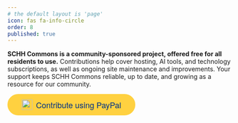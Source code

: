 ```yaml
---
# the default layout is 'page'
icon: fas fa-info-circle
order: 8
published: true
---
```


<style>
    .button {
        position: relative;
        border-radius: 1000px;
        cursor: pointer;
        display: inline-flex;
        align-items: center;
        min-width: 6rem;
        text-decoration: none;
        transition: color 0.2s, background-color 0.2s, border-color 0.2s;
        border: 0.125rem solid rgb(255, 209, 64);
        font-family: PayPalOpen-Bold, "Helvetica Neue", Arial, sans-serif;
        font-size: 1.125rem;
        line-height: 1.5rem;
        font-weight: 400;
        padding: 0.625rem 1.875rem;
        background: rgb(255, 209, 64);
        color: rgb(0, 48, 135);
    }
</style>


**SCHH Commons is a community-sponsored project, offered free for all residents to use.**
Contributions help cover hosting, AI tools, and technology subscriptions, as well as ongoing site maintenance and improvements. Your support keeps SCHH Commons reliable, up to date, and growing as a resource for our community.

<a href="https://www.paypal.com/donate/?hosted_button_id=NR3BJHTW66JG6">
  <button tabindex="0" class="button" data-ppui-info="buttons_7.9.12" id="payWithPP">
    <img src="https://www.paypalobjects.com/paypal-ui/logos/svg/paypal-mark-color.svg" class="no-lightbox" alt="Contribute using PayPal" style="height: 24px; width: 24px; margin-right: 8px;">Contribute using PayPal
  </button>
</a>
